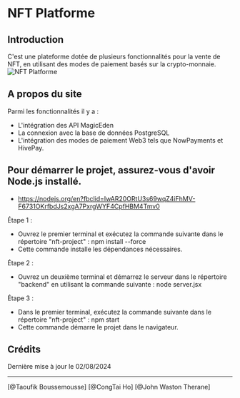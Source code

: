 # NFT Platforme

## Introduction

C'est une plateforme dotée de plusieurs fonctionnalités pour la vente de NFT, en utilisant des modes de paiement basés sur la crypto-monnaie. 
![NFT Platforme](
https://blogger.googleusercontent.com/img/b/R29vZ2xl/AVvXsEj75gaWvP_ySccizNvYTCgHko8wOkXIjLJI-RKbu1-Zpeiiqb1LBi-kr8nOgD5mzDsWmxefrBB5y9aWlts7vKJNpiroaXEuiyb7I-39oLu5AYueWTMdBki_Yd73S3jVzKWmJEPuK0clc1wxPqy4Mz-DSsxgsBaBIgbf9CcN-6OusxYT7m1TJuRYY8m1S-0/s1287/projet.png "NFT Platforme")

## A propos du site

Parmi les fonctionnalités il y a :
- L'intégration des API MagicEden
- La connexion avec la base de données PostgreSQL 
- L'intégration des modes de paiement Web3 tels que NowPayments et HivePay.


## Pour démarrer le projet, assurez-vous d'avoir Node.js installé.
- https://nodejs.org/en?fbclid=IwAR20ORtU3s69wqZ4iFhMV-F6731OKrfbdJs2xgA7PxrgWYF4CpfHBM4Tmv0

Étape 1 :
- Ouvrez le premier terminal et exécutez la commande suivante dans le répertoire "nft-project" : npm install --force
- Cette commande installe les dépendances nécessaires.
<!-- - ![Capture d’écran 2023-09-11 131221](https://github.com/EchoCodeInk/w17_projet_final/assets/143127630/fc6f5d20-497c-4f24-9fe7-d10a77322622) -->

Étape 2 :
- Ouvrez un deuxième terminal et démarrez le serveur dans le répertoire "backend" en utilisant la commande suivante : node server.jsx
<!-- - ![image](https://github.com/EchoCodeInk/w17_projet_final/assets/143127630/2073c716-7743-4493-96d6-529ce67c022a) -->


Étape 3 :
- Dans le premier terminal, exécutez la commande suivante dans le répertoire "nft-project" : npm start
- Cette commande démarre le projet dans le navigateur.
<!-- - ![image](https://github.com/EchoCodeInk/w17_projet_final/assets/143127630/6600855c-8752-4884-9fca-44122180a8fb) -->
 
## Crédits

Dernière mise à jour le 02/08/2024

------------------

[@Taoufik Boussemousse]
[@CongTai Ho]
[@John Waston Therane]



